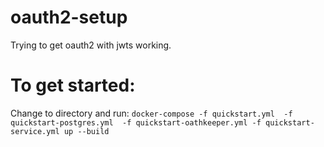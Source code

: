 # oauth2-setup
Trying to get oauth2 with jwts working.

# To get started:
Change to directory and run:
`docker-compose -f quickstart.yml  -f quickstart-postgres.yml  -f quickstart-oathkeeper.yml -f quickstart-service.yml up --build`
